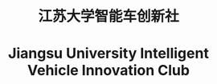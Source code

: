 # <center>江苏大学智能车创新社<center> 
# <center>Jiangsu University Intelligent Vehicle Innovation Club<center>


